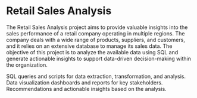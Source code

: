 # Retail Sales Analysis
The Retail Sales Analysis project aims to provide valuable insights into the sales performance of a retail company operating in multiple regions. The company deals with a wide range of products, suppliers, and customers, and it relies on an extensive database to manage its sales data. The objective of this project is to analyze the available data using SQL and generate actionable insights to support data-driven decision-making within the organization.

SQL queries and scripts for data extraction, transformation, and analysis.
Data visualization dashboards and reports for key stakeholders.
Recommendations and actionable insights based on the analysis.
